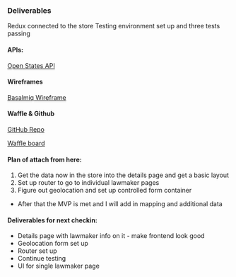 ### Deliverables

Redux connected to the store
Testing environment set up and three tests passing


#### APIs:
[Open States API](http://docs.openstates.org/en/latest/api/index.html)

#### Wireframes

[Basalmiq Wireframe](https://balsamiq.cloud/sugro/pn0c9)

#### Waffle & Github

[GitHub Repo](https://github.com/mariastlouis/accountable)

[Waffle board](https://waffle.io/mariastlouis/accountable)

#### Plan of attach from here: 

1. Get the data now in the store into the details page and get a basic layout
2. Set up router to go to individual lawmaker pages
3. Figure out geolocation and set up controlled form container 
- After that the MVP is met and I will add in mapping and additional data

#### Deliverables for next checkin:
* Details page with lawmaker info on it - make frontend look good
* Geolocation form set up
* Router set up
* Continue testing
* UI for single lawmaker page
